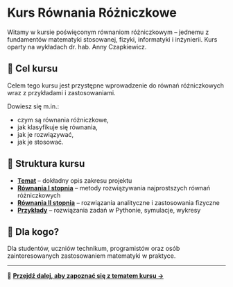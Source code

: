 # Kurs Równania Różniczkowe

Witamy w kursie poświęconym równaniom różniczkowym – jednemu z fundamentów matematyki stosowanej, fizyki, informatyki i inżynierii.
Kurs oparty na wykładach dr. hab. Anny Czapkiewicz.

## 🎯 Cel kursu
Celem tego kursu jest przystępne wprowadzenie do równań różniczkowych wraz z przykładami i zastosowaniami.

Dowiesz się m.in.:
- czym są równania różniczkowe,
- jak klasyfikuje się równania,
- jak je rozwiązywać,
- jak je stosować.

## 🧱 Struktura kursu
- [**Temat**](temat.md) – dokładny opis zakresu projektu
- [**Równania I stopnia**](RRIstopien.md) – metody rozwiązywania najprostszych równań różniczkowych
- [**Równania II stopnia**](RRIIstopien.md) – rozwiązania analityczne i zastosowania fizyczne
- [**Przykłady**](przyklady.md) – rozwiązania zadań w Pythonie, symulacje, wykresy

## 👥 Dla kogo?
Dla studentów, uczniów technikum, programistów oraz osób zainteresowanych zastosowaniem matematyki w praktyce.

---

📌 [**Przejdź dalej, aby zapoznać się z tematem kursu →**](temat.md)
